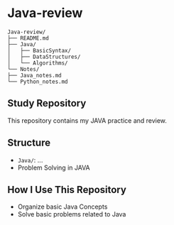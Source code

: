 # Java-review

```
Java-review/
├── README.md
├── Java/
│   ├── BasicSyntax/
│   ├── DataStructures/
│   └── Algorithms/
└── Notes/
├── Java_notes.md
└── Python_notes.md
```

## Study Repository
This repository contains my JAVA practice and review.

## Structure
- `Java/`: ...
- Problem Solving in JAVA

## How I Use This Repository
- Organize basic Java Concepts
- Solve basic problems related to Java 

